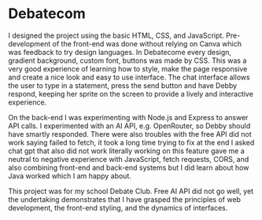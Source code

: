# Debatecom
I designed the project using the basic HTML, CSS, and JavaScript. Pre-development of the front-end was done without relying on Canva which was feedback to try design languages.  In Debatecome every design, gradient background, custom font, buttons was made by CSS. This was a very good experience of learning how to style, make the page responsive and create a nice look and easy to use interface. The chat interface allows the user to type in a statement, press the send button and have Debby respond, keeping her sprite on the screen to provide a lively and interactive experience.

On the back-end I was experimenting with Node.js and Express to answer API calls. I experimented with an AI API, e.g. OpenRouter, so Debby should have smartly responded. There were also troubles with the free API did not work saying failed to fetch, it took a long time trying to fix at the end I asked chat gpt that also did not work literally working on this feature gave me a  neutral to negative  experience with JavaScript, fetch requests, CORS, and also combining front-end and back-end systems but I did learn about how Java worked which I am happy about. 

This project was for my school Debate Club. Free AI API did not go well, yet the undertaking demonstrates that I have grasped the principles of web development, the front-end styling, and the dynamics of interfaces. 
